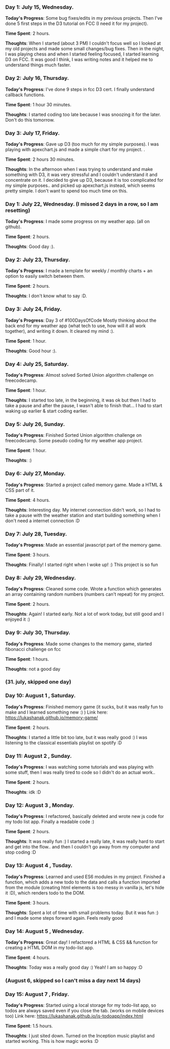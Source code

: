 ### Day 1: July 15, Wednesday.

**Today's Progress**: Some bug fixes/edits in my previous projects. Then I've done 5 first steps in the D3 tutorial on FCC (I need it for my project).

**Time Spent**: 2 hours.

**Thoughts**: When I started (about 3 PM) I couldn't focus well so I looked at my old projects and made some small changes/bug fixes. Then in the night, I was playing chess and when I started feeling focused, I started learning D3 on FCC. It was good I think, I was writing notes and it helped me to understand things much faster.

### Day 2: July 16, Thursday.

**Today's Progress**: I've done 9 steps in fcc D3 cert. I finally understand callback functions.

**Time Spent**: 1 hour 30 minutes.

**Thoughts**: I started coding too late because I was snoozing it for the later. Don't do this tomorrow.

### Day 3: July 17, Friday.

**Today's Progress**: Gave up D3 (too much for my simple purposes). I was playing with apexchart.js and made a simple chart for my project. .

**Time Spent**: 2 hours 30 minutes.

**Thoughts**: In the afternoon when I was trying to understand and make something with D3, it was very stressful and I couldn't understand it and concentrate on it. I decided to give up D3, because it is too complicated for my simple purposes.. and picked up apexchart.js instead, which seems pretty simple. I don't want to spend too much time on this.


### Day 1: July 22, Wednesday. (I missed 2 days in a row, so I am resetting)

**Today's Progress**: I made some progress on my weather app. (all on github).

**Time Spent**: 2 hours.

**Thoughts**: Good day :).


### Day 2: July 23, Thursday.

**Today's Progress**:  I made a template for weekly / monthly charts + an option to easily switch between them.

**Time Spent**: 2 hours.

**Thoughts**: I don't know what to say :D.

### Day 3: July 24, Friday.

**Today's Progress**: Day 3 of #100DaysOfCode Mostly thinking about the back end for my weather app (what tech to use, how will it all work together), and writing it down. It cleared my mind :).

**Time Spent**: 1 hour.

**Thoughts**: Good hour :).


### Day 4: July 25, Saturday.

**Today's Progress**: Almost solved Sorted Union algorithm challenge on freecodecamp.

**Time Spent**: 1 hour.

**Thoughts**: I started too late, in the beginning, it was ok but then I had to take a pause and after the pause, I wasn't able to finish that... I had to start waking up earlier & start coding earlier.


### Day 5: July 26, Sunday.

**Today's Progress**: Finished Sorted Union algorithm challenge on freecodecamp. Some pseudo coding for my weather app project. 

**Time Spent**: 1 hour.

**Thoughts**: :) 


### Day 6: July 27, Monday.

**Today's Progress**: Started a project called memory game. Made a HTML & CSS part of it.

**Time Spent**: 4 hours.

**Thoughts**: Interesting day. My internet connection didn't work, so I had to take a pause with the weather station and start building something when I don't need a internet connection :D


### Day 7: July 28, Tuesday.

**Today's Progress**: Made an essential javascript part of the memory game. 

**Time Spent**: 3 hours.

**Thoughts**: Finally! I started right when I woke up! :) This project is so fun


### Day 8: July 29, Wednesday.

**Today's Progress**: Cleaned some code. Wrote a function which generates an array containing random numbers (numbers can't repeat) for my project.

**Time Spent**: 2 hours.

**Thoughts**: Again! I started early. Not a lot of work today, but still good and I enjoyed it :)


### Day 9: July 30, Thursday.

**Today's Progress**: Made some changes to the memory game, started fibonacci challenge on fcc

**Time Spent**: 1 hours.

**Thoughts**: not a good day


### (31. july, skipped one day)

### Day 10: August 1 , Saturday.

**Today's Progress**: Finished memory game (it sucks, but it was really fun to make and I learned something new :) ) Link here:  https://lukashanak.github.io/memory-game/

**Time Spent**: 2 hours.

**Thoughts**: I started a little bit too late, but it was really good :) I was listening to the classical essentials playlist on spotify :D 


### Day 11: August 2 , Sunday.

**Today's Progress**: I was watching some tutorials and was playing with some stuff, then I was really tired to code so I didn't do an actual work..

**Time Spent**: 2 hours.

**Thoughts**: idk :D


### Day 12: August 3 , Monday.

**Today's Progress**: I refactored, basically deleted and wrote new js code for my todo list app. Finally a readable code :)

**Time Spent**: 2 hours.

**Thoughts**: It was really fun :) I started a really late, it was really hard to start and get into the flow.. and then I couldn't go away from my computer and stop coding :D


### Day 13: August 4 , Tusday.

**Today's Progress**: Learned and used ES6 modules in my project. Finished a function, which adds a new todo to the data and calls a function imported from the module (creating html elements is too messy in vanilla js, let's hide it :D), which renders todo to the DOM.

**Time Spent**: 3 hours.

**Thoughts**: Spent a lot of time with small problems today. But it was fun :) and I made some steps forward again. Feels really good



### Day 14: August 5 , Wednesday.

**Today's Progress**: Great day! I refactored a HTML & CSS && function for creating a HTML DOM in my todo-list app.

**Time Spent**: 4 hours.

**Thoughts**: Today was a really good day :) Yeah! I am so happy :D 


### (August 6, skipped so I can't miss a day next 14 days)


### Day 15: August 7 , Friday.

**Today's Progress**: Started using a local storage for my todo-list app, so todos are always saved even if you close the tab. (works on mobile devices too) Link here: https://lukashanak.github.io/js-todoapp/index.html

**Time Spent**: 1.5 hours.

**Thoughts**: I just sited down. Turned on the Inception music playlist and started working. This is how magic works :D 
